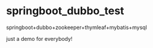 # springboot_dubbo_test
springboot+dubbo+zookeeper+thymleaf+mybatis+mysql

just a demo for everybody!
